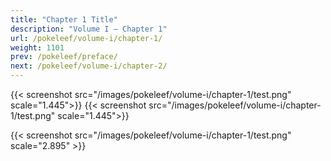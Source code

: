 ```yaml
---
title: "Chapter 1 Title"
description: "Volume I – Chapter 1"
url: /pokeleef/volume-i/chapter-1/
weight: 1101
prev: /pokeleef/preface/
next: /pokeleef/volume-i/chapter-2/
---
```



<div style="display: flex; gap: 0; align-items: flex-start;">
  {{< screenshot src="/images/pokeleef/volume-i/chapter-1/test.png" scale="1.445">}}
  {{< screenshot src="/images/pokeleef/volume-i/chapter-1/test.png" scale="1.445">}}
</div>

{{< screenshot src="/images/pokeleef/volume-i/chapter-1/test.png" scale="2.895" >}}
